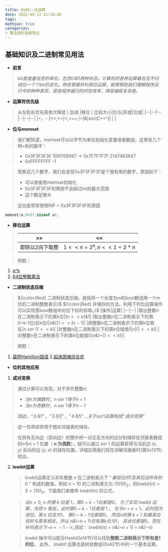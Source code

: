 ```yaml
---
title: 0x01——位运算
date: 2022-04-13 21:14:40
tags:
mathjax: true
categories:
- 算法进阶指南笔记
---
```

## 基础知识及二进制常见用法
- **前言**

>*bit是度量信息的单位，包含0和1两种状态。计算机的各种运算最后无不归结位一个个bit的变化。熟练掌握并利用位运算，能够帮助我们理解程序运行中的种种表现，提高程序循行的时空效率，降低编程复杂度。*

 - **运算符优先级**

>从左到右优先级依次降低
>| 加减 |移位 | 比较大小|位与|异或|位或|
>|--|--|--|--|--|--|
>|+，- |<<,>>|<,>==,!=|&|xor(C++^)| \| |
- **位与memset**

>我们都知道，memset可以以字节为单位初始化变量或者数组，这里有几个特>别的数字：

 >- 0x3F3F3F3F 1061109567
 -> 0x7F7F7F7F 2147483647
 >- 0xFFFFFFFF -1


>观察这几个数字，我们会发现0x3F3F3F3F是个很有用的数字，原因如下：


>- 可以直接用memset初始化
>- 0x3F3F3F3F的两倍不会超过int的最大范围
>- 这个数足够大

>这也是常常使用INF = 0x3F3F3F3F的原因
```cpp
memset(a,0x3f,sizeof a);
```

 - **移位运算**

>| >>| <<|
>|--|--|
>|即除以2向下取整| $1<<n = 2^{n} , n<<1 = 2 * n$ |

>例题：
1. [a^b](https://editor.csdn.net/md/?articleId=123493703)
2. [64位整数乘法](https://editor.csdn.net/md/?articleId=123494721)

- **二进制状态压缩**

>${\color{Red} 二进制状态压缩，是指将一个长度为m的bool数组用一个m位的二进制整数表示}$
>${\color{Red} 并储存的方法。利用下列位运算操作可以实现原bool数组中对应下标的存取。}$
>|操作|运算|
>|--|--|
>|取出整数n在二进制表示下的第k位|$(n>>k)\&1$|
>|取出整数n在二进制表示下的第0~k-1位(后k位)|$n\&((1<<k)-1)$|
>|把整数n在二进制表示下的第k位取反|$n~xor~(1<<k)$|
>|对整数n在二进制表示下的第k位赋值1|$n$\|$(1<<k)$|
>|对整数n在二进制表示下的第k位赋值0|$n\&($~$(1<<k))$|

>例题：
1. [最短Hamilton路径](https://editor.csdn.net/md/?articleId=123501888)
2.[起床困难综合症](https://editor.csdn.net/md/?articleId=123502550)


- **位的其他应用**

1. **成对变换**

>通过计算可以发现，对于非负整数$n:$
>- $当n为偶数时，n~xor~1等于n + 1$
>- $当n为奇数时，n~xor~1等于n - 1$

>$因此，“0与1”，“2与3”，“4与5”...关于xor1运算构成“成对变换”$

>这一性质经常用于图论邻接表的储存。

>在具有无向边（双向边）的图中把一对正反方向的边分别储存在邻接表数组的$n$与$n+1$ 位置（**$~n~$为偶数**），就可以通过$~xor~1~$的运算获得与当前边$~(x,y)~$反向的边$~(y,x)~$的储存位置。详细应用我们将在讲解邻接表时(第0x13节)给出。

2. **lowbit运算**
	>lowbit运算定义非负整数$~n~$在二进制表示下 $“最低位的1及其后边所有的0~”$ 构成的数值。例如 n = 10 的二进制表示为 $(1010)_{2}$，则$lowbit(n) = 2 = (10)_{2}$。下面我们来推导$~lowbit(n)~$的公式。
	
	>$设n > 0 ,~n  ~的 第 ~k ~位 是 ~1，第0$ ~ $k - 1 位 都 是 0。$
	$为了实现~lowbit~运算，先把~n~取反，此时第0$
	 ~ $k-1位都是~1~。$
	$在令n~=~n~+~1，此时因为进位，第~k~位变为1，$
	$第0$ ~ $k - 1 位都是0。$
	$而且n的第~k+1~到最高位恰好与原来相反，所以$
	$n\&($~$n+1)仅有第k位为1，$
	$其余位都是0，而在补码表示下$~$n~=~-1-n,因此：$
	$lowbit(n) ~=~n\&($~$n+1)~=~n\&(-n)$
	
	>$lowbit~$操作可以配合Hash(0x14节)可以找到**整数二进制表示下所有是1的位**。
	此外，$~lowbit~$运算也是树状数组(0x42节)中的一个基本运算。
	
	
	
	 





